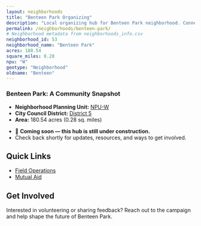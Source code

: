 ```yaml
---
layout: neighborhoods
title: "Benteen Park Organizing"
description: "Local organizing hub for Benteen Park neighborhood. Connect with field operations, mutual aid, and community organizing efforts."
permalink: /neighborhoods/benteen-park/
# Neighborhood metadata from neighborhoods_info.csv
neighborhood_id: 53
neighborhood_name: "Benteen Park"
acres: 180.54
square_miles: 0.28
npu: "W"
geotype: "Neighborhood"
oldname: "Benteen"
---
```


### **Benteen Park: A Community Snapshot**

  * **Neighborhood Planning Unit:** [NPU-W](https://www.atlantaga.gov/government/departments/city-planning/neighborhood-planning-units/neighborhood-and-npu-contacts)
  * **City Council District:** [District 5](https://citycouncil.atlantaga.gov/council-members)
  * **Area:** 180.54 acres (0.28 sq. miles)

- 🚧 **Coming soon — this hub is still under construction.**
- Check back shortly for updates, resources, and ways to get involved.

## Quick Links

- [Field Operations](./field-ops/)
- [Mutual Aid](./mutual-aid/)

## Get Involved

Interested in volunteering or sharing feedback? Reach out to the campaign and help shape the future of Benteen Park.
